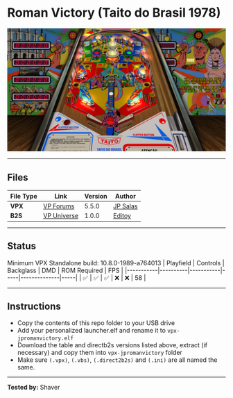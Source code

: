 # Roman Victory (Taito do Brasil 1978)

![Table Preview](../../images/vpx-jps-roman-victory-preview.jpg)

---

## Files
| File Type | Link | Version | Author | 
|-----------|--------|----------|--------------|
| **VPX** | [VP Forums](https://www.vpforums.org/index.php?app=downloads&showfile=14165) | 5.5.0 | [JP Salas](https://www.vpforums.org/index.php?showuser=277) |
| **B2S** | [VP Universe](https://vpuniverse.com/files/file/5509-roman-victory-taito-1978/) | 1.0.0 | [Editoy](https://www.vpforums.org/index.php?showuser=80626/) |

---

## Status 
Minimum VPX Standalone build: 10.8.0-1989-a764013
| Playfield | Controls | Backglass | DMD | ROM Required | FPS | 
|-----------|----------|-----------|-----|--------------|-----|
| :white_check_mark: | :white_check_mark: | :white_check_mark: | :x: | :x: | 58 |

---

## Instructions

- Copy the contents of this repo folder to your USB drive
- Add your personalized launcher.elf and rename it to `vpx-jpromanvictory.elf`
- Download the table and directb2s versions listed above, extract (if necessary) and copy them into `vpx-jpromanvictory` folder
- Make sure `(.vpx)`, `(.vbs)`, `(.direct2b2s)` and `(.ini)` are all named the same.

---

**Tested by:** Shaver